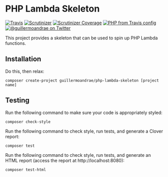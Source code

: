# PHP Lambda Skeleton
[![Travis](https://img.shields.io/travis/guillermoandrae/php-lambda-skeleton.svg?style=flat-square)](https://travis-ci.org/guillermoandrae/php-lambda-skeleton) [![Scrutinizer](https://img.shields.io/scrutinizer/g/guillermoandrae/php-lambda-skeleton.svg?style=flat-square)](https://scrutinizer-ci.com/g/guillermoandrae/php-lambda-skeleton/) [![Scrutinizer Coverage](https://img.shields.io/scrutinizer/coverage/g/guillermoandrae/php-lambda-skeleton.svg?style=flat-square)](https://scrutinizer-ci.com/g/guillermoandrae/php-lambda-skeleton/) [![PHP from Travis config](https://img.shields.io/travis/php-v/guillermoandrae/php-lambda-skeleton.svg?style=flat-square)](https://travis-ci.org/guillermoandrae/php-lambda-skeleton)
 [![@guillermoandrae on Twitter](http://img.shields.io/badge/twitter-%40guillermoandrae-blue.svg?style=flat-square)](https://twitter.com/guillermoandrae)

This project provides a skeleton that can be used to spin up PHP Lambda functions. 

## Installation
Do this, then relax:
```
composer create-project guillermoandrae/php-lambda-skeleton [project name]
```

## Testing
Run the following command to make sure your code is appropriately styled:
```
composer check-style
```

Run the following command to check style, run tests, and generate a Clover report:
```
composer test
```

Run the following command to check style, run tests, and generate an HTML report (access the report at http://localhost:8080):
```
composer test-html
```
